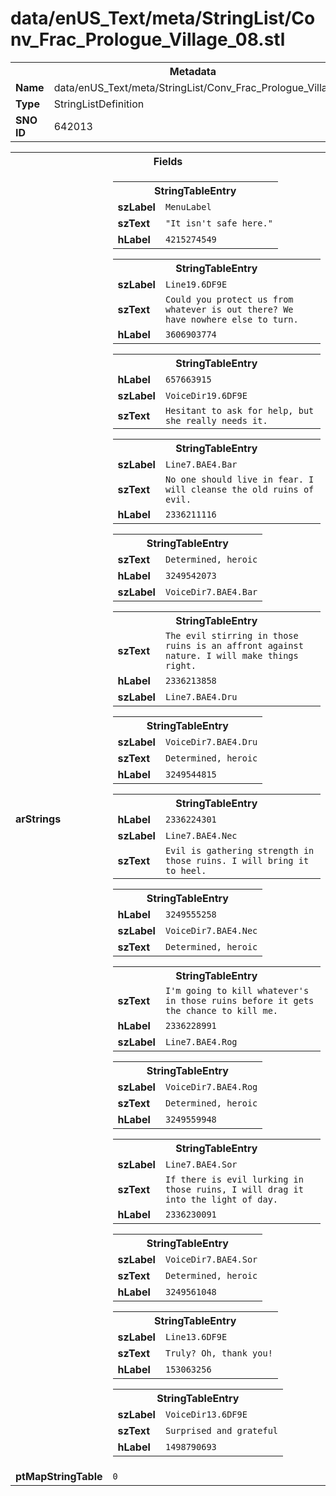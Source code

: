 <h1>data/enUS_Text/meta/StringList/Conv_Frac_Prologue_Village_08.stl</h1><table><tr><th colspan="100%">Metadata</th></tr><tr><td><b>Name</b></td><td>data/enUS_Text/meta/StringList/Conv_Frac_Prologue_Village_08.stl</td></tr><tr><td><b>Type</b></td><td>StringListDefinition</td></tr><tr><td><b>SNO ID</b></td><td>642013</td></tr></table>

<table><tr><th colspan="100%">Fields</th></tr><tr><td><b>arStrings</b></td><td><table><tr><th colspan="100%">StringTableEntry</th></tr><tr><td><b>szLabel</b></td><td><code>MenuLabel</code></td></tr><tr><td><b>szText</b></td><td><code>"It isn't safe here."</code></td></tr><tr><td><b>hLabel</b></td><td><code>4215274549</code></td></tr></table>


<table><tr><th colspan="100%">StringTableEntry</th></tr><tr><td><b>szLabel</b></td><td><code>Line19.6DF9E</code></td></tr><tr><td><b>szText</b></td><td><code>Could you protect us from whatever is out there? We have nowhere else to turn.</code></td></tr><tr><td><b>hLabel</b></td><td><code>3606903774</code></td></tr></table>


<table><tr><th colspan="100%">StringTableEntry</th></tr><tr><td><b>hLabel</b></td><td><code>657663915</code></td></tr><tr><td><b>szLabel</b></td><td><code>VoiceDir19.6DF9E</code></td></tr><tr><td><b>szText</b></td><td><code>Hesitant to ask for help, but she really needs it.</code></td></tr></table>


<table><tr><th colspan="100%">StringTableEntry</th></tr><tr><td><b>szLabel</b></td><td><code>Line7.BAE4.Bar</code></td></tr><tr><td><b>szText</b></td><td><code>No one should live in fear. I will cleanse the old ruins of evil.</code></td></tr><tr><td><b>hLabel</b></td><td><code>2336211116</code></td></tr></table>


<table><tr><th colspan="100%">StringTableEntry</th></tr><tr><td><b>szText</b></td><td><code>Determined, heroic</code></td></tr><tr><td><b>hLabel</b></td><td><code>3249542073</code></td></tr><tr><td><b>szLabel</b></td><td><code>VoiceDir7.BAE4.Bar</code></td></tr></table>


<table><tr><th colspan="100%">StringTableEntry</th></tr><tr><td><b>szText</b></td><td><code>The evil stirring in those ruins is an affront against nature. I will make things right.</code></td></tr><tr><td><b>hLabel</b></td><td><code>2336213858</code></td></tr><tr><td><b>szLabel</b></td><td><code>Line7.BAE4.Dru</code></td></tr></table>


<table><tr><th colspan="100%">StringTableEntry</th></tr><tr><td><b>szLabel</b></td><td><code>VoiceDir7.BAE4.Dru</code></td></tr><tr><td><b>szText</b></td><td><code>Determined, heroic</code></td></tr><tr><td><b>hLabel</b></td><td><code>3249544815</code></td></tr></table>


<table><tr><th colspan="100%">StringTableEntry</th></tr><tr><td><b>hLabel</b></td><td><code>2336224301</code></td></tr><tr><td><b>szLabel</b></td><td><code>Line7.BAE4.Nec</code></td></tr><tr><td><b>szText</b></td><td><code>Evil is gathering strength in those ruins. I will bring it to heel.</code></td></tr></table>


<table><tr><th colspan="100%">StringTableEntry</th></tr><tr><td><b>hLabel</b></td><td><code>3249555258</code></td></tr><tr><td><b>szLabel</b></td><td><code>VoiceDir7.BAE4.Nec</code></td></tr><tr><td><b>szText</b></td><td><code>Determined, heroic</code></td></tr></table>


<table><tr><th colspan="100%">StringTableEntry</th></tr><tr><td><b>szText</b></td><td><code>I'm going to kill whatever's in those ruins before it gets the chance to kill me.</code></td></tr><tr><td><b>hLabel</b></td><td><code>2336228991</code></td></tr><tr><td><b>szLabel</b></td><td><code>Line7.BAE4.Rog</code></td></tr></table>


<table><tr><th colspan="100%">StringTableEntry</th></tr><tr><td><b>szLabel</b></td><td><code>VoiceDir7.BAE4.Rog</code></td></tr><tr><td><b>szText</b></td><td><code>Determined, heroic</code></td></tr><tr><td><b>hLabel</b></td><td><code>3249559948</code></td></tr></table>


<table><tr><th colspan="100%">StringTableEntry</th></tr><tr><td><b>szLabel</b></td><td><code>Line7.BAE4.Sor</code></td></tr><tr><td><b>szText</b></td><td><code>If there is evil lurking in those ruins, I will drag it into the light of day.</code></td></tr><tr><td><b>hLabel</b></td><td><code>2336230091</code></td></tr></table>


<table><tr><th colspan="100%">StringTableEntry</th></tr><tr><td><b>szLabel</b></td><td><code>VoiceDir7.BAE4.Sor</code></td></tr><tr><td><b>szText</b></td><td><code>Determined, heroic</code></td></tr><tr><td><b>hLabel</b></td><td><code>3249561048</code></td></tr></table>


<table><tr><th colspan="100%">StringTableEntry</th></tr><tr><td><b>szLabel</b></td><td><code>Line13.6DF9E</code></td></tr><tr><td><b>szText</b></td><td><code>Truly? Oh, thank you!</code></td></tr><tr><td><b>hLabel</b></td><td><code>153063256</code></td></tr></table>


<table><tr><th colspan="100%">StringTableEntry</th></tr><tr><td><b>szLabel</b></td><td><code>VoiceDir13.6DF9E</code></td></tr><tr><td><b>szText</b></td><td><code>Surprised and grateful</code></td></tr><tr><td><b>hLabel</b></td><td><code>1498790693</code></td></tr></table>


</td></tr><tr><td><b>ptMapStringTable</b></td><td><code>0</code></td></tr></table>


